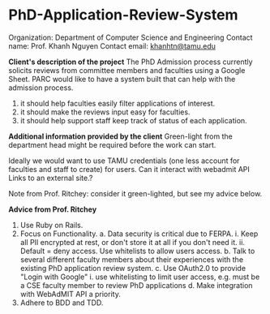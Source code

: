 # PhD-Application-Review-System

Organization:	Department of Computer Science and Engineering
Contact name:	Prof. Khanh Nguyen
Contact email:	khanhtn@tamu.edu

**Client's description of the project**
The PhD Admission process currently solicits reviews from committee members and faculties using a Google Sheet. PARC would like to have a system built that can help with the admission process.

1. it should help faculties easily filter applications of interest.
2. it should make the reviews input easy for faculties.
3. it should help support staff keep track of status of each application.

   
**Additional information provided by the client**
Green-light from the department head might be required before the work can start.

Ideally we would want to use TAMU credentials (one less account for faculties and staff to create) for users. Can it interact with webadmit API Links to an external site.? 

Note from Prof. Ritchey: consider it green-lighted, but see my advice below.

**Advice from Prof. Ritchey**
1. Use Ruby on Rails.
2. Focus on Functionality.
  a. Data security is critical due to FERPA.
    i. Keep all PII encrypted at rest, or don't store it at all if you don't need it.
    ii. Default = deny access.  Use whitelists to allow users access.
  b. Talk to several different faculty members about their experiences with the existing PhD application review system.
  c. Use OAuth2.0 to provide "Login with Google"
    i. use whitelisting to limit user access, e.g. must be a CSE faculty member to review PhD applications
  d. Make integration with WebAdMIT API a priority.
3. Adhere to BDD and TDD.
